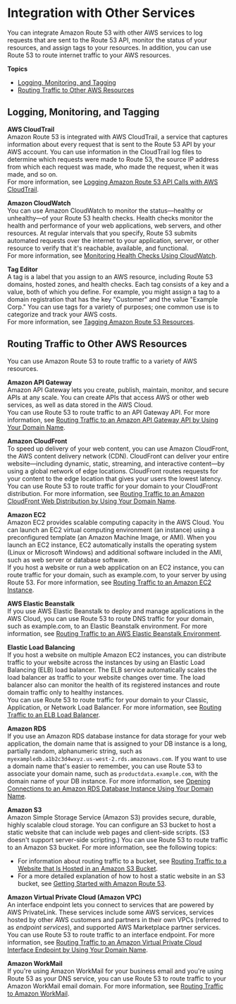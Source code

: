 # Integration with Other Services<a name="integration-with-other-services"></a>

You can integrate Amazon Route 53 with other AWS services to log requests that are sent to the Route 53 API, monitor the status of your resources, and assign tags to your resources\. In addition, you can use Route 53 to route internet traffic to your AWS resources\.

**Topics**
+ [Logging, Monitoring, and Tagging](#integration-logging-monitoring-tagging)
+ [Routing Traffic to Other AWS Resources](#integration-routing-traffic)

## Logging, Monitoring, and Tagging<a name="integration-logging-monitoring-tagging"></a>

**AWS CloudTrail**  
Amazon Route 53 is integrated with AWS CloudTrail, a service that captures information about every request that is sent to the Route 53 API by your AWS account\. You can use information in the CloudTrail log files to determine which requests were made to Route 53, the source IP address from which each request was made, who made the request, when it was made, and so on\.  
For more information, see [Logging Amazon Route 53 API Calls with AWS CloudTrail](logging-using-cloudtrail.md)\.

**Amazon CloudWatch**  
You can use Amazon CloudWatch to monitor the status—healthy or unhealthy—of your Route 53 health checks\. Health checks monitor the health and performance of your web applications, web servers, and other resources\. At regular intervals that you specify, Route 53 submits automated requests over the internet to your application, server, or other resource to verify that it's reachable, available, and functional\.  
For more information, see [Monitoring Health Checks Using CloudWatch](monitoring-health-checks.md)\.

**Tag Editor**  
A tag is a label that you assign to an AWS resource, including Route 53 domains, hosted zones, and health checks\. Each tag consists of a key and a value, both of which you define\. For example, you might assign a tag to a domain registration that has the key "Customer" and the value "Example Corp\." You can use tags for a variety of purposes; one common use is to categorize and track your AWS costs\.  
For more information, see [Tagging Amazon Route 53 Resources](tagging-resources.md)\.

## Routing Traffic to Other AWS Resources<a name="integration-routing-traffic"></a>

You can use Amazon Route 53 to route traffic to a variety of AWS resources\.

**Amazon API Gateway**  
Amazon API Gateway lets you create, publish, maintain, monitor, and secure APIs at any scale\. You can create APIs that access AWS or other web services, as well as data stored in the AWS Cloud\.  
You can use Route 53 to route traffic to an API Gateway API\. For more information, see [Routing Traffic to an Amazon API Gateway API by Using Your Domain Name](routing-to-api-gateway.md)\.

**Amazon CloudFront**  
To speed up delivery of your web content, you can use Amazon CloudFront, the AWS content delivery network \(CDN\)\. CloudFront can deliver your entire website—including dynamic, static, streaming, and interactive content—by using a global network of edge locations\. CloudFront routes requests for your content to the edge location that gives your users the lowest latency\. You can use Route 53 to route traffic for your domain to your CloudFront distribution\. For more information, see [Routing Traffic to an Amazon CloudFront Web Distribution by Using Your Domain Name](routing-to-cloudfront-distribution.md)\.

**Amazon EC2**  
Amazon EC2 provides scalable computing capacity in the AWS Cloud\. You can launch an EC2 virtual computing environment \(an instance\) using a preconfigured template \(an Amazon Machine Image, or AMI\)\. When you launch an EC2 instance, EC2 automatically installs the operating system \(Linux or Microsoft Windows\) and additional software included in the AMI, such as web server or database software\.  
If you host a website or run a web application on an EC2 instance, you can route traffic for your domain, such as example\.com, to your server by using Route 53\. For more information, see [Routing Traffic to an Amazon EC2 Instance](routing-to-ec2-instance.md)\.

**AWS Elastic Beanstalk**  
If you use AWS Elastic Beanstalk to deploy and manage applications in the AWS Cloud, you can use Route 53 to route DNS traffic for your domain, such as example\.com, to an Elastic Beanstalk environment\. For more information, see [Routing Traffic to an AWS Elastic Beanstalk Environment](routing-to-beanstalk-environment.md)\.

**Elastic Load Balancing**  
If you host a website on multiple Amazon EC2 instances, you can distribute traffic to your website across the instances by using an Elastic Load Balancing \(ELB\) load balancer\. The ELB service automatically scales the load balancer as traffic to your website changes over time\. The load balancer also can monitor the health of its registered instances and route domain traffic only to healthy instances\.   
You can use Route 53 to route traffic for your domain to your Classic, Application, or Network Load Balancer\. For more information, see [Routing Traffic to an ELB Load Balancer](routing-to-elb-load-balancer.md)\.

**Amazon RDS**  
If you use an Amazon RDS database instance for data storage for your web application, the domain name that is assigned to your DB instance is a long, partially random, alphanumeric string, such as `myexampledb.a1b2c3d4wxyz.us-west-2.rds.amazonaws.com`\. If you want to use a domain name that's easier to remember, you can use Route 53 to associate your domain name, such as `productdata.example.com`, with the domain name of your DB instance\. For more information, see [Opening Connections to an Amazon RDS Database Instance Using Your Domain Name](routing-to-rds-db.md)\.

**Amazon S3**  
Amazon Simple Storage Service \(Amazon S3\) provides secure, durable, highly scalable cloud storage\. You can configure an S3 bucket to host a static website that can include web pages and client\-side scripts\. \(S3 doesn't support server\-side scripting\.\) You can use Route 53 to route traffic to an Amazon S3 bucket\. For more information, see the following topics:  
+ For information about routing traffic to a bucket, see [Routing Traffic to a Website that Is Hosted in an Amazon S3 Bucket](RoutingToS3Bucket.md)\.
+ For a more detailed explanation of how to host a static website in an S3 bucket, see [Getting Started with Amazon Route 53](getting-started.md)\.

**Amazon Virtual Private Cloud \(Amazon VPC\)**  
An interface endpoint lets you connect to services that are powered by AWS PrivateLink\. These services include some AWS services, services hosted by other AWS customers and partners in their own VPCs \(referred to as *endpoint services*\), and supported AWS Marketplace partner services\.  
You can use Route 53 to route traffic to an interface endpoint\. For more information, see [Routing Traffic to an Amazon Virtual Private Cloud Interface Endpoint by Using Your Domain Name](routing-to-vpc-interface-endpoint.md)\.

**Amazon WorkMail**  
If you're using Amazon WorkMail for your business email and you're using Route 53 as your DNS service, you can use Route 53 to route traffic to your Amazon WorkMail email domain\. For more information, see [Routing Traffic to Amazon WorkMail](routing-to-workmail.md)\.